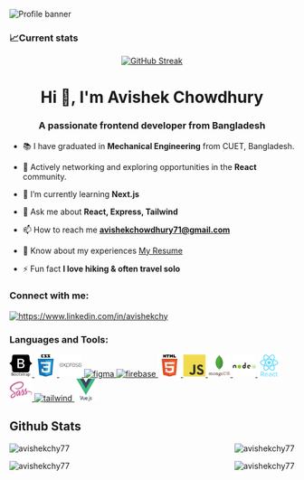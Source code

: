 ![Profile banner](images/GithubBanner.png)
</br>

<h3 align="left">📈Current stats</h3>
<p align="center">
<a href="https://git.io/streak-stats"><img src="https://github-readme-streak-stats.herokuapp.com?user=AvishekChy77&theme=synthwave&hide_border=true&card_width=500" alt="GitHub Streak" /></a>
</p>

<h1 align="center">Hi 👋, I'm Avishek Chowdhury</h1>
<h3 align="center">A passionate frontend developer from Bangladesh</h3>

- 📚 I have graduated in **Mechanical Engineering** from CUET, Bangladesh.

- 🚀 Actively networking and exploring opportunities in the **React** community.

- 🌱 I’m currently learning **Next.js**

- 💬 Ask me about **React, Express, Tailwind**

- 📫 How to reach me **avishekchowdhury71@gmail.com**

- 📄 Know about my experiences [My Resume](https://drive.google.com/file/d/1ZieFX-qy0__FOepgQkchR1rBBAQ4eW4p/view?usp=sharing)

- ⚡ Fun fact **I love hiking & often travel solo**

<h3 align="left">Connect with me:</h3>
<p align="left">
<a href="https://linkedin.com/in/https://www.linkedin.com/in/avishekchy" target="blank"><img align="center" src="https://raw.githubusercontent.com/rahuldkjain/github-profile-readme-generator/master/src/images/icons/Social/linked-in-alt.svg" alt="https://www.linkedin.com/in/avishekchy" height="30" width="40" /></a>
</p>

<h3 align="left">Languages and Tools:</h3>
<p align="left"> <a href="https://getbootstrap.com" target="_blank" rel="noreferrer"> <img src="https://raw.githubusercontent.com/devicons/devicon/master/icons/bootstrap/bootstrap-plain-wordmark.svg" alt="bootstrap" width="40" height="40"/> </a> <a href="https://www.w3schools.com/css/" target="_blank" rel="noreferrer"> <img src="https://raw.githubusercontent.com/devicons/devicon/master/icons/css3/css3-original-wordmark.svg" alt="css3" width="40" height="40"/> </a> <a href="https://expressjs.com" target="_blank" rel="noreferrer"> <img src="https://raw.githubusercontent.com/devicons/devicon/master/icons/express/express-original-wordmark.svg" alt="express" width="40" height="40"/> </a> <a href="https://www.figma.com/" target="_blank" rel="noreferrer"> <img src="https://www.vectorlogo.zone/logos/figma/figma-icon.svg" alt="figma" width="40" height="40"/> </a> <a href="https://firebase.google.com/" target="_blank" rel="noreferrer"> <img src="https://www.vectorlogo.zone/logos/firebase/firebase-icon.svg" alt="firebase" width="40" height="40"/> </a> <a href="https://www.w3.org/html/" target="_blank" rel="noreferrer"> <img src="https://raw.githubusercontent.com/devicons/devicon/master/icons/html5/html5-original-wordmark.svg" alt="html5" width="40" height="40"/> </a> <a href="https://developer.mozilla.org/en-US/docs/Web/JavaScript" target="_blank" rel="noreferrer"> <img src="https://raw.githubusercontent.com/devicons/devicon/master/icons/javascript/javascript-original.svg" alt="javascript" width="40" height="40"/> </a> <a href="https://www.mongodb.com/" target="_blank" rel="noreferrer"> <img src="https://raw.githubusercontent.com/devicons/devicon/master/icons/mongodb/mongodb-original-wordmark.svg" alt="mongodb" width="40" height="40"/> </a> <a href="https://nodejs.org" target="_blank" rel="noreferrer"> <img src="https://raw.githubusercontent.com/devicons/devicon/master/icons/nodejs/nodejs-original-wordmark.svg" alt="nodejs" width="40" height="40"/> </a> <a href="https://reactjs.org/" target="_blank" rel="noreferrer"> <img src="https://raw.githubusercontent.com/devicons/devicon/master/icons/react/react-original-wordmark.svg" alt="react" width="40" height="40"/> </a> <a href="https://sass-lang.com" target="_blank" rel="noreferrer"> <img src="https://raw.githubusercontent.com/devicons/devicon/master/icons/sass/sass-original.svg" alt="sass" width="40" height="40"/> </a> <a href="https://tailwindcss.com/" target="_blank" rel="noreferrer"> <img src="https://www.vectorlogo.zone/logos/tailwindcss/tailwindcss-icon.svg" alt="tailwind" width="40" height="40"/> </a> <a href="https://vuejs.org/" target="_blank" rel="noreferrer"> <img src="https://raw.githubusercontent.com/devicons/devicon/master/icons/vuejs/vuejs-original-wordmark.svg" alt="vuejs" width="40" height="40"/> </a> </p>

<h2 align="left">Github Stats</h2>

<p><img align="left" src="http://github-profile-summary-cards.vercel.app/api/cards/repos-per-language?username=AvishekChy77&theme=gotham" alt="avishekchy77" /></p>

<p>&nbsp;<img align="right" src="http://github-profile-summary-cards.vercel.app/api/cards/most-commit-language?username=AvishekChy77&theme=gotham" alt="avishekchy77" /></p>

<p><img align="left" src="http://github-profile-summary-cards.vercel.app/api/cards/stats?username=AvishekChy77&theme=gotham" alt="avishekchy77" /></p>

<p><img align="right" src="http://github-profile-summary-cards.vercel.app/api/cards/productive-time?username=AvishekChy77&theme=gotham&utcOffset=8" alt="avishekchy77" /></p>
